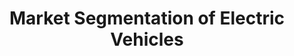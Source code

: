 ---
title: "Market Segmentation of Electric Vehicles"
description: "Market Segmentation of Electric Vehicles"
# dateString: July 2019 - Dec 2019
draft: false
tags: ["Python", "project", "Market segmentation", "streamlit"]
showToc: false
weight: 212
cover:
    # image: "projects/sample-proj/cover.jpg"
--- 